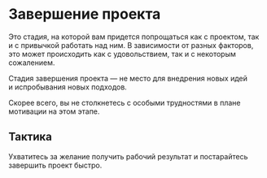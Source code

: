 # Завершение проекта

Это стадия, на&nbsp;которой вам придется попрощаться как с&nbsp;проектом, так и&nbsp;с&nbsp;привычкой работать над ним.
В&nbsp;зависимости от&nbsp;разных факторов, это может происходить как с&nbsp;удовольствием, так и&nbsp;с&nbsp;некоторым сожалением.

Стадия завершения проекта&nbsp;&mdash; не&nbsp;место для внедрения новых идей и&nbsp;испробывания новых подходов.

Скорее всего, вы&nbsp;не&nbsp;столкнетесь с&nbsp;особыми трудностями в&nbsp;плане мотивации на&nbsp;этом этапе.

## Тактика

Ухватитесь за&nbsp;желание получить рабочий результат и&nbsp;постарайтесь завершить проект быстро.
